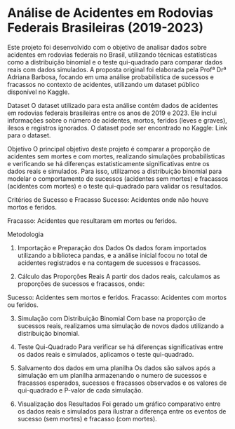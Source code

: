 # Análise de Acidentes em Rodovias Federais Brasileiras (2019-2023)

Este projeto foi desenvolvido com o objetivo de analisar dados sobre acidentes em rodovias federais no Brasil, utilizando técnicas estatísticas como a distribuição binomial e o teste qui-quadrado para comparar dados reais com dados simulados. A proposta original foi elaborada pela Profª Drª Adriana Barbosa, focando em uma análise probabilística de sucessos e fracassos no contexto de acidentes, utilizando um dataset público disponível no Kaggle.

Dataset
O dataset utilizado para esta análise contém dados de acidentes em rodovias federais brasileiras entre os anos de 2019 e 2023. Ele inclui informações sobre o número de acidentes, mortos, feridos (leves e graves), ilesos e registros ignorados. O dataset pode ser encontrado no Kaggle: Link para o dataset.

Objetivo
O principal objetivo deste projeto é comparar a proporção de acidentes sem mortes e com mortes, realizando simulações probabilísticas e verificando se há diferenças estatisticamente significativas entre os dados reais e simulados. Para isso, utilizamos a distribuição binomial para modelar o comportamento de sucessos (acidentes sem mortes) e fracassos (acidentes com mortes) e o teste qui-quadrado para validar os resultados.

Critérios de Sucesso e Fracasso
Sucesso: Acidentes onde não houve mortos e feridos.

Fracasso: Acidentes que resultaram em mortes ou feridos.

Metodologia
1. Importação e Preparação dos Dados
Os dados foram importados utilizando a biblioteca pandas, e a análise inicial focou no total de acidentes registrados e na contagem de sucessos e fracassos.

2. Cálculo das Proporções Reais
A partir dos dados reais, calculamos as proporções de sucessos e fracassos, onde:

Sucesso: Acidentes sem mortos e feridos.
Fracasso: Acidentes com mortos ou feridos.

3. Simulação com Distribuição Binomial
Com base na proporção de sucessos reais, realizamos uma simulação de novos dados utilizando a distribuição binomial.

4. Teste Qui-Quadrado
Para verificar se há diferenças significativas entre os dados reais e simulados, aplicamos o teste qui-quadrado.

5. Salvamento dos dados em uma planilha
Os dados são salvos após a simulação em um planilha armazenando o numero de sucessos e fracassos esperados, sucessos e fracassos observados e os valores de qui-quadrado e P-valor de cada simulação.  

6. Visualização dos Resultados
Foi gerado um gráfico comparativo entre os dados reais e simulados para ilustrar a diferença entre os eventos de sucesso (sem mortes) e fracasso (com mortes).

